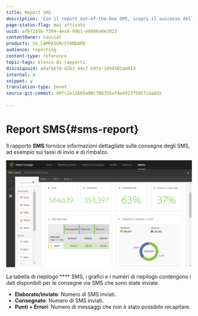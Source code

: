 ```yaml
---
title: Report SMS
description: 'Con il report out-of-the-box SMS, scopri il successo delle tue consegne di SMS. '
page-status-flag: mai attivato
uuid: af672a56-f304-4ea9-99b1-e9886a6e1823
contentOwner: sauviat
products: SG_CAMPAIGN/STANDARD
audience: reporting
content-type: reference
topic-tags: elenco di rapporti
discoiquuid: a9afbb76-d2b3-44c7-b97a-1694501aa913
internal: n
snippet: y
translation-type: tm+mt
source-git-commit: 00fc2e12669a00c788355ef4e492375957cdad2e

---
```



# Report SMS{#sms-report}

Il rapporto **SMS** fornisce informazioni dettagliate sulle consegne degli SMS, ad esempio sui tassi di invio e di rimbalzo.

![](assets/dynamic_report_sms.png)

La tabella di riepilogo **** SMS, i grafici e i numeri di riepilogo contengono i dati disponibili per le consegne via SMS che sono state inviate.

* **Elaborato/inviato**: Numero di SMS inviati.
* **Consegnato**: Numero di SMS inviati.
* **Punti + Errori**: Numero di messaggi che non è stato possibile recapitare.

